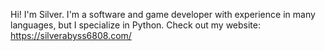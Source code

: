 Hi! I'm Silver. I'm a software and game developer with experience in many languages, but I specialize in Python. Check out my website: https://silverabyss6808.com/
